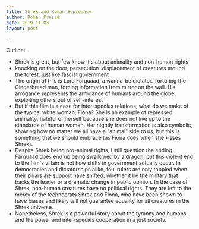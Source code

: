 ```yaml
---
title: Shrek and Human Supremacy
author: Rohan Prasad
date: 2019-11-03
layout: post

---
```




Outline:
* Shrek is great, but few know it's about animality and non-human rights
* knocking on the door, persecution. displacement of creatures around the forest. just like fascist government
* The origin of this is Lord Farquaad, a wanna-be dictator. Torturing the Gingerbread man, forcing information from mirror on the wall. His arrogance represents the arrogance of humans around the globe, exploiting others out of self-interest
* But if this film is a case for inter-species relations, what do we make of the typical white woman, Fiona? She is an example of repressed animality, hateful of herself because she does not live up to the standards of human women. Her nightly transformation is also symbolic, showing how no matter we all have a "animal" side to us, but this is something that we should embrace (as Fiona does when she kisses Shrek).
* Despite Shrek being pro-animal rights, I still question the ending. Farquaad does end up being swallowed by a dragon, but this violent end to the film's villain is not how shifts in government actually occur. In democracies and dictatorships alike, foul rulers are only toppled when their pillars are support have shifted, whether it be the military that backs the leader or a dramatic change in public opinion. In the case of Shrek, non-human creatures have no political rights. They are left to the mercy of the technocrats Shrek and Fiona, who have been shown to have biases and likely will not guarantee equality for all creatures in the Shrek universe.
* Nonetheless, Shrek is a powerful story about the tyranny and humans and the power and inter-species cooperation in a just society.
